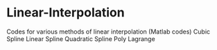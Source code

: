 # Linear-Interpolation
Codes for various methods of linear interpolation (Matlab codes)
Cubic Spline
Linear Spline
Quadratic Spline
Poly Lagrange
